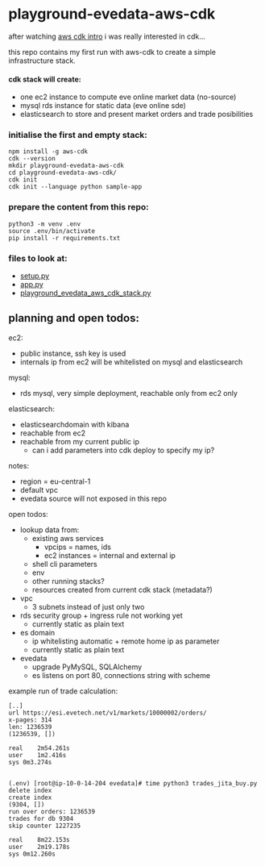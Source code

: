 # playground-evedata-aws-cdk

after watching [aws cdk intro](https://www.youtube.com/watch?v=ZWCvNFUN-sU) i was really interested in cdk...

this repo contains my first run with aws-cdk to create a simple infrastructure stack.

####  cdk stack will create:
- one ec2 instance to compute eve online market data (no-source) 
- mysql rds instance for static data (eve online sde)
- elasticsearch to store and present market orders and trade posibilities

### initialise the first and empty stack:
```
npm install -g aws-cdk
cdk --version
mkdir playground-evedata-aws-cdk
cd playground-evedata-aws-cdk/
cdk init
cdk init --language python sample-app
```

### prepare the content from this repo:
```
python3 -m venv .env
source .env/bin/activate
pip install -r requirements.txt
```

### files to look at:
- [setup.py](https://github.com/garmann/playground_evedata_aws_cdk/setup.py)
- [app.py](https://github.com/garmann/playground_evedata_aws_cdk/app.py)
- [playground_evedata_aws_cdk_stack.py](https://github.com/garmann/playground_evedata_aws_cdk/playground_evedata_aws_cdk/playground_evedata_aws_cdk_stack.py)


## planning and open todos:

ec2:
- public instance, ssh key is used
- internals ip from ec2 will be whitelisted on mysql and elasticsearch

mysql:
- rds mysql, very simple deployment, reachable only from ec2 only

elasticsearch:
- elasticsearchdomain with kibana
- reachable from ec2
- reachable from my current public ip
  - can i add parameters into cdk deploy to specify my ip?

notes:
- region = eu-central-1
- default vpc
- evedata source will not exposed in this repo


open todos:
- lookup data from:
  - existing aws services
    - vpcips = names, ids
    - ec2 instances = internal and external ip
  - shell cli parameters
  - env
  - other running stacks?
  - resources created from current cdk stack (metadata?)
- vpc
  - 3 subnets instead of just only two
- rds security group + ingress rule not working yet
  - currently static as plain text
- es domain
  - ip whitelisting automatic + remote home ip as parameter
  - currently static as plain text
- evedata
  - upgrade PyMySQL, SQLAlchemy
  - es listens on port 80, connections string with scheme

example run of trade calculation:
```
[..]
url https://esi.evetech.net/v1/markets/10000002/orders/
x-pages: 314
len: 1236539
(1236539, [])

real	2m54.261s
user	1m2.416s
sys	0m3.274s


(.env) [root@ip-10-0-14-204 evedata]# time python3 trades_jita_buy.py
delete index
create index
(9304, [])
run over orders: 1236539
trades for db 9304
skip counter 1227235

real	8m22.153s
user	2m19.178s
sys	0m12.260s
 ```